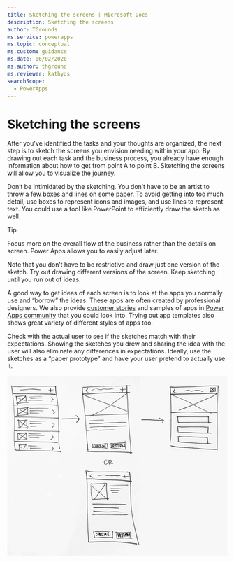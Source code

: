 ```yaml
---
title: Sketching the screens | Microsoft Docs
description: Sketching the screens
author: TGrounds
ms.service: powerapps
ms.topic: conceptual
ms.custom: guidance
ms.date: 06/02/2020
ms.author: thground
ms.reviewer: kathyos
searchScope:  
  - PowerApps
---
```


# Sketching the screens

After you've identified the tasks and your thoughts are organized, the next
step is to sketch the screens you envision needing within your app. By drawing
out each task and the business process, you already have enough information
about how to get from point A to point B. Sketching the screens will allow you
to visualize the journey.

Don’t be intimidated by the sketching. You don’t have to be an artist to throw a
few boxes and lines on some paper. To avoid getting into too much detail, use
boxes to represent icons and images, and use lines to represent text. You could
use a tool like PowerPoint to efficiently draw the sketch as well.

> [!TIP]
> Focus more on the overall flow of the business rather than the details on
screen. Power Apps allows you to easily adjust later.

Note that you don’t have to be restrictive and draw just one version of the
sketch. Try out drawing different versions of the screen. Keep sketching until
you run out of ideas.

A good way to get ideas of each screen is to look at the apps you normally use
and “borrow” the ideas. These apps are often created by professional designers.
We also provide [customer
stories](https://customers.microsoft.com/search?sq=&ff=story_product_categories%26%3EPower%20Apps&p=0&so=story_publish_date%20desc)
and samples of apps in [Power Apps
community](https://powerusers.microsoft.com/t5/Power-Apps-Community/ct-p/PowerApps1)
that you could look into. Trying out app templates also shows great variety of
different styles of apps too.

Check with the actual user to see if the sketches match with their
expectations. Showing the sketches you drew and sharing the
idea with the user will also eliminate any differences in expectations. Ideally,
use the sketches as a “paper prototype” and have your user pretend to actually
use it.

![A sketch of some app screen ideas](media/sketch.png "A sketch of some app screen ideas")
